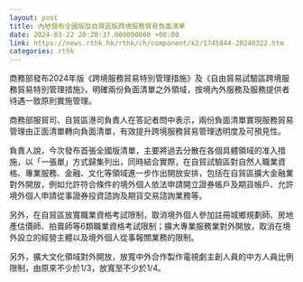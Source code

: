 ```yaml
---
layout: post
title: 內地發布全國版及自貿區版跨境服務貿易負面清單
date: 2024-03-22 20:20:37.000000000 +08:00
link: https://news.rthk.hk/rthk/ch/component/k2/1745844-20240322.htm
categories: rthk
---
```


商務部發布2024年版《跨境服務貿易特別管理措施》及《自由貿易試驗區跨境服務貿易特別管理措施》，明確兩份負面清單之外領域，按境內外服務及服務提供者待遇一致原則實施管理。

商務部服貿司、自貿區港司負責人在答記者問中表示，兩份負面清單實現服務貿易管理由正面清單轉向負面清單，有效提升跨境服務貿易管理透明度及可預見性。

負責人說，今次發布首張全國版清單，主要將過去分散在各個具體領域的准入措施，以「一張單」方式歸集列出，同時結合實際，在自貿試驗區對自然人職業資格、專業服務、金融、文化等領域進一步作出開放安排，包括在自貿區擴大金融業對外開放，例如允許符合條件的境外個人依法申請開立證券帳戶及期貨帳戶、允許境外個人申請從事證券投資諮詢及期貨交易諮詢業務等。

另外，在自貿區放寬職業資格考試限制，取消境外個人參加註冊城鄉規劃師、房地產估價師、拍賣師等6類職業資格考試限制；擴大專業服務業對外開放，取消在境外設立的經營主體以及境外個人從事報關業務的限制。

另外，擴大文化領域對外開放，放寬中外合作製作電視劇主創人員的中方人員比例限制，由原來不少於1/3，放寬至不少於1/4。
